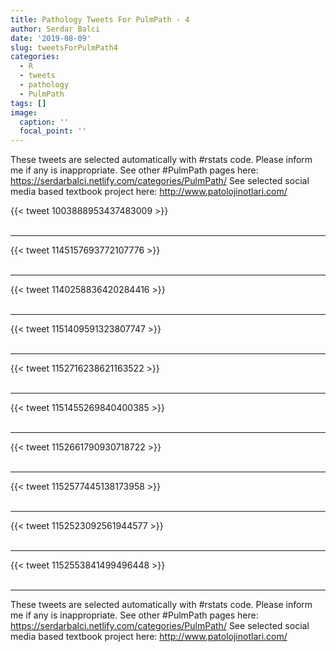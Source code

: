 ```yaml
---
title: Pathology Tweets For PulmPath - 4
author: Serdar Balci
date: '2019-08-09'
slug: tweetsForPulmPath4
categories:
  - R
  - tweets
  - pathology
  - PulmPath
tags: []
image:
  caption: ''
  focal_point: ''
---
```



These tweets are selected automatically with #rstats code. Please inform me if any is inappropriate.
See other #PulmPath pages here: https://serdarbalci.netlify.com/categories/PulmPath/ 
See selected social media based textbook project here: http://www.patolojinotlari.com/

{{< tweet 1003888953437483009 >}}
<br>
<br>
<hr>
{{< tweet 1145157693772107776 >}}
<br>
<br>
<hr>
{{< tweet 1140258836420284416 >}}
<br>
<br>
<hr>
{{< tweet 1151409591323807747 >}}
<br>
<br>
<hr>
{{< tweet 1152716238621163522 >}}
<br>
<br>
<hr>
{{< tweet 1151455269840400385 >}}
<br>
<br>
<hr>
{{< tweet 1152661790930718722 >}}
<br>
<br>
<hr>
{{< tweet 1152577445138173958 >}}
<br>
<br>
<hr>
{{< tweet 1152523092561944577 >}}
<br>
<br>
<hr>
{{< tweet 1152553841499496448 >}}
<br>
<br>
<hr>


These tweets are selected automatically with #rstats code. Please inform me if any is inappropriate.
See other #PulmPath pages here: https://serdarbalci.netlify.com/categories/PulmPath/ 
See selected social media based textbook project here: http://www.patolojinotlari.com/
